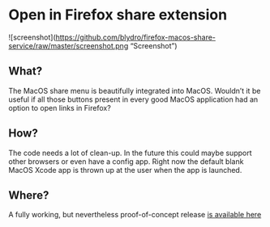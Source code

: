 # Open in Firefox share extension
![screenshot](https://github.com/blydro/firefox-macos-share-service/raw/master/screenshot.png “Screenshot”)

## What?
The MacOS share menu is beautifully integrated into MacOS. Wouldn’t it be useful if all those buttons present in every good MacOS application had an option to open links in Firefox?

## How?
The code needs a lot of clean-up. In the future this could maybe support other browsers or even have a config app. Right now the default blank MacOS Xcode app is thrown up at the user when the app is launched.

## Where?
A fully working, but nevertheless proof-of-concept release [is available here](https://github.com/blydro/firefox-macos-share-service/releases/download/0.0.1/openInFirefox.app.zip)
